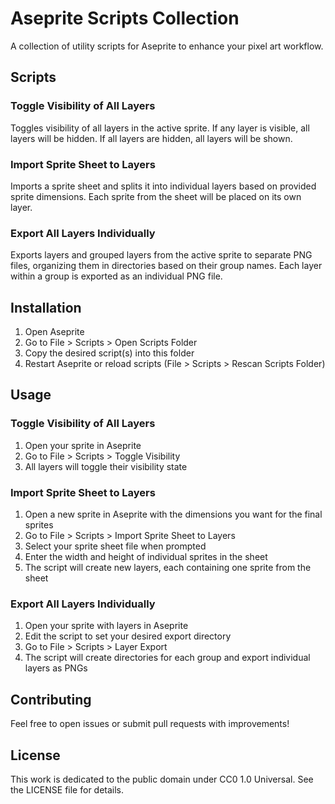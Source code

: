 # Aseprite Scripts Collection

A collection of utility scripts for Aseprite to enhance your pixel art workflow.

## Scripts

### Toggle Visibility of All Layers

Toggles visibility of all layers in the active sprite. If any layer is visible, all layers will be hidden. If all layers are hidden, all layers will be shown.

### Import Sprite Sheet to Layers

Imports a sprite sheet and splits it into individual layers based on provided sprite dimensions. Each sprite from the sheet will be placed on its own layer.

### Export All Layers Individually

Exports layers and grouped layers from the active sprite to separate PNG files, organizing them in directories based on their group names. Each layer within a group is exported as an individual PNG file.

## Installation

1. Open Aseprite
2. Go to File > Scripts > Open Scripts Folder
3. Copy the desired script(s) into this folder
4. Restart Aseprite or reload scripts (File > Scripts > Rescan Scripts Folder)

## Usage

### Toggle Visibility of All Layers
1. Open your sprite in Aseprite
2. Go to File > Scripts > Toggle Visibility
3. All layers will toggle their visibility state

### Import Sprite Sheet to Layers
1. Open a new sprite in Aseprite with the dimensions you want for the final sprites
2. Go to File > Scripts > Import Sprite Sheet to Layers
3. Select your sprite sheet file when prompted
4. Enter the width and height of individual sprites in the sheet
5. The script will create new layers, each containing one sprite from the sheet

### Export All Layers Individually
1. Open your sprite with layers in Aseprite
2. Edit the script to set your desired export directory
3. Go to File > Scripts > Layer Export
4. The script will create directories for each group and export individual layers as PNGs

## Contributing

Feel free to open issues or submit pull requests with improvements!

## License

This work is dedicated to the public domain under CC0 1.0 Universal. See the LICENSE file for details.
